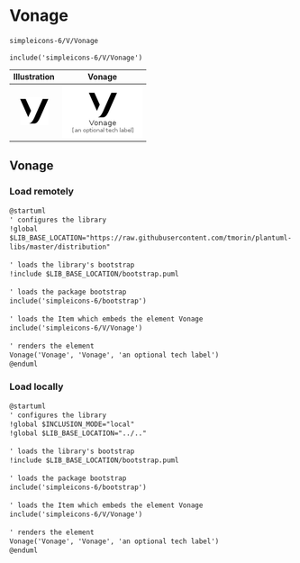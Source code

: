 # Vonage


```text
simpleicons-6/V/Vonage
```

```text
include('simpleicons-6/V/Vonage')
```



| Illustration | Vonage |
| :---: | :---: |
| ![illustration for Illustration](../../simpleicons-6/V/Vonage.png) | ![illustration for Vonage](../../simpleicons-6/V/Vonage.Local.png) |




## Vonage

### Load remotely
```plantuml
@startuml
' configures the library
!global $LIB_BASE_LOCATION="https://raw.githubusercontent.com/tmorin/plantuml-libs/master/distribution"

' loads the library's bootstrap
!include $LIB_BASE_LOCATION/bootstrap.puml

' loads the package bootstrap
include('simpleicons-6/bootstrap')

' loads the Item which embeds the element Vonage
include('simpleicons-6/V/Vonage')

' renders the element
Vonage('Vonage', 'Vonage', 'an optional tech label')
@enduml
```

### Load locally
```plantuml
@startuml
' configures the library
!global $INCLUSION_MODE="local"
!global $LIB_BASE_LOCATION="../.."

' loads the library's bootstrap
!include $LIB_BASE_LOCATION/bootstrap.puml

' loads the package bootstrap
include('simpleicons-6/bootstrap')

' loads the Item which embeds the element Vonage
include('simpleicons-6/V/Vonage')

' renders the element
Vonage('Vonage', 'Vonage', 'an optional tech label')
@enduml
```

